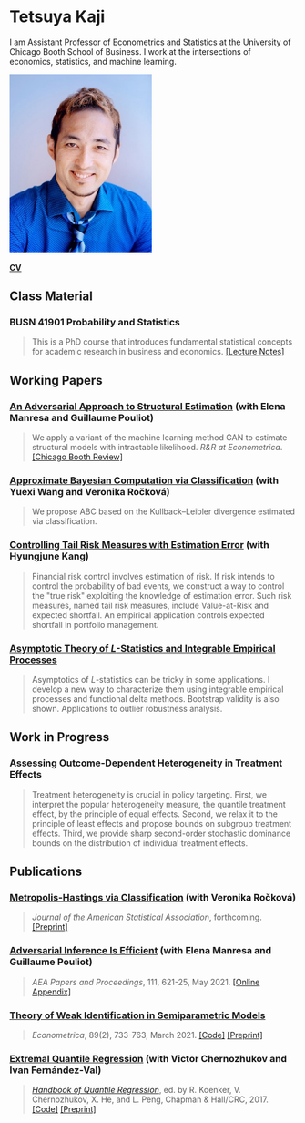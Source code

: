 # Tetsuya Kaji

I am Assistant Professor of Econometrics and Statistics at the University of Chicago Booth School of Business. I work at the intersections of economics, statistics, and machine learning.

<img src="chicago-booth-tetsuya-kaji.jpg" width="250" />

[**CV**](https://kajitetsuya.github.io/cv.pdf)

## Class Material

### BUSN 41901 Probability and Statistics

> This is a PhD course that introduces fundamental statistical concepts for academic research in business and economics. [[Lecture Notes]](https://kajitetsuya.github.io/41901notes.pdf)

## Working Papers

### [An Adversarial Approach to Structural Estimation](https://arxiv.org/abs/2007.06169) (with Elena Manresa and Guillaume Pouliot)

> We apply a variant of the machine learning method GAN to estimate structural models with intractable likelihood. _R&R at Econometrica_. [[Chicago Booth Review]](https://review.chicagobooth.edu/economics/2020/article/can-automated-art-forgers-become-economists)

### [Approximate Bayesian Computation via Classification](https://arxiv.org/abs/2111.11507) (with Yuexi Wang and Veronika Ročková)

> We propose ABC based on the Kullback–Leibler divergence estimated via classification.

### [Controlling Tail Risk Measures with Estimation Error](https://kajitetsuya.github.io/risk.pdf) (with Hyungjune Kang)

> Financial risk control involves estimation of risk. If risk intends to control the probability of bad events, we construct a way to control the "true risk" exploiting the knowledge of estimation error. Such risk measures, named tail risk measures, include Value-at-Risk and expected shortfall. An empirical application controls expected shortfall in portfolio management.

### [Asymptotic Theory of _L_-Statistics and Integrable Empirical Processes](https://arxiv.org/abs/1910.07572)

> Asymptotics of _L_-statistics can be tricky in some applications. I develop a new way to characterize them using integrable empirical processes and functional delta methods. Bootstrap validity is also shown. Applications to outlier robustness analysis.

## Work in Progress

### Assessing Outcome-Dependent Heterogeneity in Treatment Effects

> Treatment heterogeneity is crucial in policy targeting. First, we interpret the popular heterogeneity measure, the quantile treatment effect, by the principle of equal effects. Second, we relax it to the principle of least effects and propose bounds on subgroup treatment effects. Third, we provide sharp second-order stochastic dominance bounds on the distribution of individual treatment effects.

## Publications

### [Metropolis-Hastings via Classification](https://doi.org/10.1080/01621459.2022.2060836) (with Veronika Ročková)

> _Journal of the American Statistical Association_, forthcoming. [[Preprint]](https://arxiv.org/abs/2103.04177)

### [Adversarial Inference Is Efficient](https://www.aeaweb.org/articles?id=10.1257/pandp.20211037) (with Elena Manresa and Guillaume Pouliot)

> _AEA Papers and Proceedings_, 111, 621-25, May 2021. [[Online Appendix]](https://www.aeaweb.org/doi/10.1257/pandp.20211037.appx)

### [Theory of Weak Identification in Semiparametric Models](https://doi.org/10.3982/ECTA16413)

> _Econometrica_, 89(2), 733-763, March 2021. [[Code]](https://www.econometricsociety.org/content/supplement-theory-weak-identification-semiparametric-models) [[Preprint]](https://arxiv.org/abs/1908.10478)

### [Extremal Quantile Regression](https://www.taylorfrancis.com/chapters/edit/10.1201/9781315120256-18/extremal-quantile-regression-victor-chernozhukov-iv%C3%A1n-fern%C3%A1ndez-val-tetsuya-kaji) (with Victor Chernozhukov and Ivan Fernández-Val)

> [_Handbook of Quantile Regression_](https://www.crcpress.com/Handbook-of-Quantile-Regression/Koenker-Chernozhukov-He-Peng/p/book/9781498725286), ed. by R. Koenker, V. Chernozhukov, X. He, and L. Peng, Chapman & Hall/CRC, 2017. [[Code]](http://sites.bu.edu/ivanf/files/2016/12/EQR-handbook-code.zip) [[Preprint]](https://arxiv.org/abs/1612.06850)

